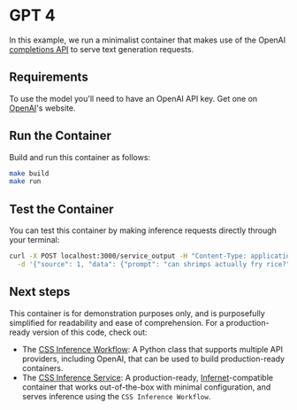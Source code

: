 # GPT 4
In this example, we run a minimalist container that makes use of the OpenAI [completions API](https://platform.openai.com/docs/api-reference/chat) to serve text generation requests. 

## Requirements
To use the model you'll need to have an OpenAI API key. Get one on [OpenAI](https://openai.com/)'s website.

## Run the Container

Build and run this container as follows:

```bash
make build
make run
```

## Test the Container

You can test this container by making inference requests directly through your terminal:

```bash
curl -X POST localhost:3000/service_output -H "Content-Type: application/json" \
  -d '{"source": 1, "data": {"prompt": "can shrimps actually fry rice?"}}'
```

## Next steps

This container is for demonstration purposes only, and is purposefully simplified for readability and ease of comprehension. For a production-ready version of this code, check out:

- The [CSS Inference Workflow](https://infernet-ml.docs.ritual.net/reference/infernet_ml/workflows/inference/css_inference_workflow/): A Python class that supports multiple API providers, including OpenAI, that can be used to build production-ready containers.
- The [CSS Inference Service](https://infernet-services.docs.ritual.net/reference/css_inference_service/): A production-ready, [Infernet](https://docs.ritual.net/infernet/node/introduction)-compatible container that works out-of-the-box with minimal configuration, and serves inference using the `CSS Inference Workflow`.